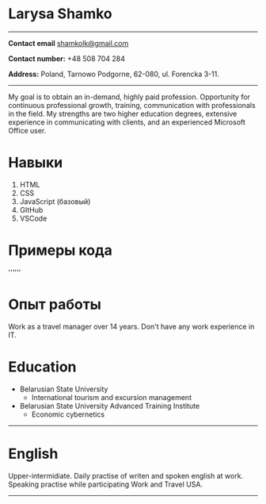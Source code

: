 # Larysa Shamko #  
___________________________________
**Contact email** shamkolk@gmail.com

**Contact number:** +48 508 704 284

**Address:** Poland, Tarnowo Podgorne, 62-080, ul. Forencka 3-11.
___________________________________________________________________

My goal is to obtain an in-demand, highly paid profession. Opportunity for continuous professional growth, training, communication with professionals in the field. My strengths are two higher education degrees, extensive experience in communicating with clients, and an experienced Microsoft Office user. 
# Навыки #
1. HTML
2. CSS
3. JavaScript (базовый)
4. GItHub
5. VSCode

# Примеры кода #
'''<style>
div { front-size:20px;}
</style>'''

# Опыт работы # 
Work as a travel manager over 14 years. Don't have any work experience in IT.

# Education # 
* Belarusian State University 
   + International tourism and excursion management
* Belarusian State University Advanced Training Institute
   + Economic cybernetics
_________________________________________________
# English # 
Upper-intermidiate. Daily practise of writen and spoken english at work. Speaking practise while participating Work and Travel USA.
__________________________________________

